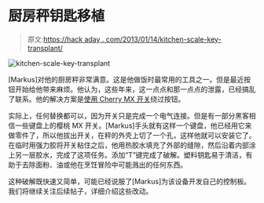 # 厨房秤钥匙移植

> 原文:[https://hack aday . com/2013/01/14/kitchen-scale-key-transplant/](https://hackaday.com/2013/01/14/kitchen-scale-key-transplant/)

![kitchen-scale-key-transplant](../Images/adef3c09ccd703ebb32e10c3059c2552.png)

[Markus]对他的厨房秤非常满意。这是他做饭时最常用的工具之一。但是最近按钮开始给他带来麻烦。他认为，这些年来，这一点点和那一点点的泄露，已经搞乱了联系。他的解决方案是[使用 Cherry MX 开关](http://www.jave.de/blog2/?p=159)绕过按钮。

实际上，任何替换都可以，因为开关只是完成一个电气连接。但是有一部分黑客相信一些键盘上的樱桃 MX 开关。[Markus]手头就有这样一个键盘，他已经用它来做零件了，所以他拔出开关，在秤的外壳上切了一个孔，这样他就可以安装它了。在临时用强力胶将开关粘住之后，他用热胶水填充了外部的缝隙，然后沿着内部涂上另一层胶水，完成了这项任务。添加“T”键完成了破解。塑料钥匙易于清洁，有助于去除面粉、油或他在烹饪冒险中可能溅出的任何东西。

这种破解既快速又简单，可能已经说服了[Markus]为该设备开发自己的控制板。我们将继续关注后续帖子，详细介绍这些改动。